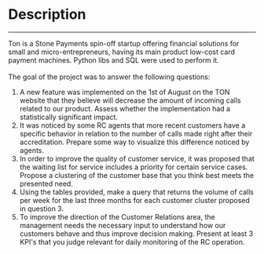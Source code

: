 <h1>Description</h1>
                  <hr>
                  <p>
                    Ton is a Stone Payments spin-off startup offering financial solutions for small and micro-entrepreneurs, having its main product low-cost card payment machines. Python libs and SQL were used to perform it.
                    <br><br>
                    The goal of the project was to answer the following questions:
                    <ol>
                      <li>A new feature was implemented on the 1st of August on the TON website that they believe will decrease the amount of incoming calls related to our product. Assess whether the implementation had a statistically significant impact.</li>
                      <li>It was noticed by some RC agents that more recent customers have a specific behavior in relation to the number of calls made right after their accreditation. Prepare some way to visualize this difference noticed by agents.</li>
                      <li>In order to improve the quality of customer service, it was proposed that the waiting list for service includes a priority for certain service cases. Propose a clustering of the customer base that you think best meets the presented need.</li>
                      <li>Using the tables provided, make a query that returns the volume of calls per week for the last three months for each customer cluster proposed in question 3.</li>
                      <li>To improve the direction of the Customer Relations area, the management needs the necessary input to understand how our customers behave and thus improve decision making. Present at least 3 KPI's that you judge relevant for daily monitoring of the RC operation.</li>
                    </ol>